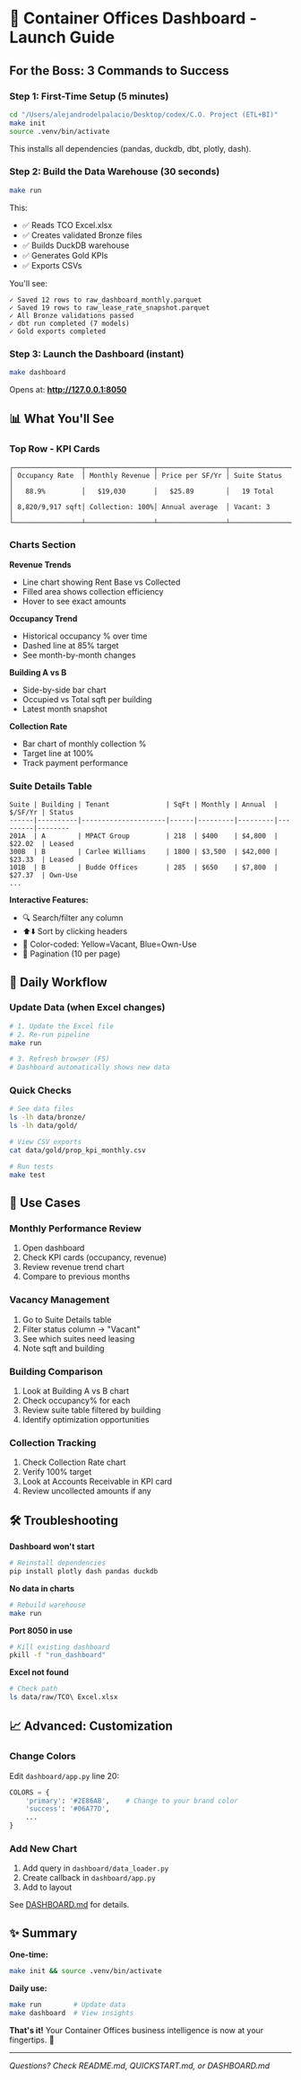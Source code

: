 # 🚀 Container Offices Dashboard - Launch Guide

## For the Boss: 3 Commands to Success

### Step 1: First-Time Setup (5 minutes)
```bash
cd "/Users/alejandrodelpalacio/Desktop/codex/C.O. Project (ETL+BI)"
make init
source .venv/bin/activate
```

This installs all dependencies (pandas, duckdb, dbt, plotly, dash).

### Step 2: Build the Data Warehouse (30 seconds)
```bash
make run
```

This:
- ✅ Reads TCO Excel.xlsx
- ✅ Creates validated Bronze files
- ✅ Builds DuckDB warehouse
- ✅ Generates Gold KPIs
- ✅ Exports CSVs

You'll see:
```
✓ Saved 12 rows to raw_dashboard_monthly.parquet
✓ Saved 19 rows to raw_lease_rate_snapshot.parquet
✓ All Bronze validations passed
✓ dbt run completed (7 models)
✓ Gold exports completed
```

### Step 3: Launch the Dashboard (instant)
```bash
make dashboard
```

Opens at: **http://127.0.0.1:8050**

## 📊 What You'll See

### Top Row - KPI Cards
```
┌─────────────────┬─────────────────┬─────────────────┬─────────────────┐
│ Occupancy Rate  │ Monthly Revenue │ Price per SF/Yr │ Suite Status    │
│   88.9%         │   $19,030       │   $25.89        │   19 Total      │
│ 8,820/9,917 sqft│ Collection: 100%│ Annual average  │ Vacant: 3       │
└─────────────────┴─────────────────┴─────────────────┴─────────────────┘
```

### Charts Section

**Revenue Trends**
- Line chart showing Rent Base vs Collected
- Filled area shows collection efficiency
- Hover to see exact amounts

**Occupancy Trend**
- Historical occupancy % over time
- Dashed line at 85% target
- See month-by-month changes

**Building A vs B**
- Side-by-side bar chart
- Occupied vs Total sqft per building
- Latest month snapshot

**Collection Rate**
- Bar chart of monthly collection %
- Target line at 100%
- Track payment performance

### Suite Details Table
```
Suite | Building | Tenant              | SqFt | Monthly | Annual  | $/SF/Yr | Status
------|----------|---------------------|------|---------|---------|---------|--------
201A  | A        | MPACT Group         | 218  | $400    | $4,800  | $22.02  | Leased
300B  | B        | Carlee Williams     | 1800 | $3,500  | $42,000 | $23.33  | Leased
101B  | B        | Budde Offices       | 285  | $650    | $7,800  | $27.37  | Own-Use
...
```

**Interactive Features:**
- 🔍 Search/filter any column
- ⬆️⬇️ Sort by clicking headers
- 🎨 Color-coded: Yellow=Vacant, Blue=Own-Use
- 📄 Pagination (10 per page)

## 🔄 Daily Workflow

### Update Data (when Excel changes)
```bash
# 1. Update the Excel file
# 2. Re-run pipeline
make run

# 3. Refresh browser (F5)
# Dashboard automatically shows new data
```

### Quick Checks
```bash
# See data files
ls -lh data/bronze/
ls -lh data/gold/

# View CSV exports
cat data/gold/prop_kpi_monthly.csv

# Run tests
make test
```

## 🎯 Use Cases

### Monthly Performance Review
1. Open dashboard
2. Check KPI cards (occupancy, revenue)
3. Review revenue trend chart
4. Compare to previous months

### Vacancy Management
1. Go to Suite Details table
2. Filter status column → "Vacant"
3. See which suites need leasing
4. Note sqft and building

### Building Comparison
1. Look at Building A vs B chart
2. Check occupancy% for each
3. Review suite table filtered by building
4. Identify optimization opportunities

### Collection Tracking
1. Check Collection Rate chart
2. Verify 100% target
3. Look at Accounts Receivable in KPI card
4. Review uncollected amounts if any

## 🛠️ Troubleshooting

**Dashboard won't start**
```bash
# Reinstall dependencies
pip install plotly dash pandas duckdb
```

**No data in charts**
```bash
# Rebuild warehouse
make run
```

**Port 8050 in use**
```bash
# Kill existing dashboard
pkill -f "run_dashboard"
```

**Excel not found**
```bash
# Check path
ls data/raw/TCO\ Excel.xlsx
```

## 📈 Advanced: Customization

### Change Colors
Edit `dashboard/app.py` line 20:
```python
COLORS = {
    'primary': '#2E86AB',    # Change to your brand color
    'success': '#06A77D',
    ...
}
```

### Add New Chart
1. Add query in `dashboard/data_loader.py`
2. Create callback in `dashboard/app.py`
3. Add to layout

See [DASHBOARD.md](DASHBOARD.md) for details.

## ✨ Summary

**One-time:**
```bash
make init && source .venv/bin/activate
```

**Daily use:**
```bash
make run        # Update data
make dashboard  # View insights
```

**That's it!** Your Container Offices business intelligence is now at your fingertips. 🎉

---

*Questions? Check README.md, QUICKSTART.md, or DASHBOARD.md*
